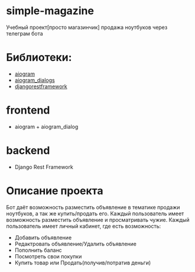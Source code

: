 # simple-magazine
Учебный проект[просто магазинчик] продажа ноутбуков через телеграм бота

# Библиотеки:
 - [aiogram](https://github.com/aiogram/aiogram) 
 - [aiogram_dialogs](https://github.com/Tishka17/aiogram_dialog/tree/master)
 - [djangorestframework](https://github.com/encode/django-rest-framework) 

# frontend
- aiogram + aiogram_dialog

# backend
- Django Rest Framework


# Описание проекта
Бот даёт возможность разместить объявление в тематике продажи ноутбуков, а так же купить/продать его.
Каждый пользователь имеет возможность разместить объявление и просматривать чужие.
Каждый пользователь имеет личный кабинет, где есть возможность:
- Добавить объявление
- Редактровать объявление/Удалить объявление
- Пополнить баланс
- Посмотреть свои покупки
- Купить товар или Продать(получив/потратив деньги)
